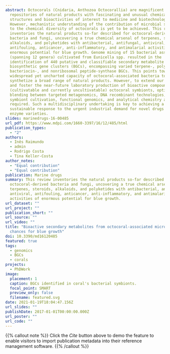 ```yaml
---
abstract: Octocorals (Cnidaria, Anthozoa Octocorallia) are magnificent
  repositories of natural products with fascinating and unusual chemical
  structures and bioactivities of interest to medicine and biotechnology.
  However, mechanistic understanding of the contribution of microbial symbionts
  to the chemical diversity of octocorals is yet to be achieved. This review
  inventories the natural products so-far described for octocoral-derived
  bacteria and fungi, uncovering a true chemical arsenal of terpenes, steroids,
  alkaloids, and polyketides with antibacterial, antifungal, antiviral,
  antifouling, anticancer, anti-inflammatory, and antimalarial activities of
  enormous potential for blue growth. Genome mining of 15 bacterial associates
  (spanning 12 genera) cultivated from Eunicella spp. resulted in the
  identification of 440 putative and classifiable secondary metabolite
  biosynthetic gene clusters (BGCs), encompassing varied terpene-, polyketide-,
  bacteriocin-, and nonribosomal peptide-synthase BGCs. This points towards a
  widespread yet uncharted capacity of octocoral-associated bacteria to
  synthetize a broad range of natural products. However, to extend our knowledge
  and foster the near-future laboratory production of bioactive compounds from
  (cultivatable and currently uncultivatable) octocoral symbionts, optimal
  blending between targeted metagenomics, DNA recombinant technologies, improved
  symbiont cultivation, functional genomics, and analytical chemistry are
  required. Such a multidisciplinary undertaking is key to achieving a
  sustainable response to the urgent industrial demand for novel drugs and
  enzyme varieties.
slides: marinedrugs-16-00485
url_pdf: https://www.mdpi.com/1660-3397/16/12/485/html
publication_types:
  - "2"
authors:
  - Inês Raimundo
  - admin
  - Rodrigo Costa
  - Tina Keller‐Costa
author_notes: 
  - "Equal contribution"
  - "Equal contribution"
publication: Marine drugs
summary: This review inventories the natural products so-far described for
  octocoral-derived bacteria and fungi, uncovering a true chemical arsenal of
  terpenes, steroids, alkaloids, and polyketides with antibacterial, antifungal,
  antiviral, antifouling, anticancer, anti-inflammatory, and antimalarial
  activities of enormous potential for blue growth.
url_dataset: ""
url_project: ""
publication_short: ""
url_source: ""
url_video: ""
title: "Bioactive secondary metabolites from octocoral-associated microbes: new
  chances for blue growth"
doi: 10.3390/md16120485
featured: true
tags:
  - genomics
  - BGCs
  - corals
projects:
  - PhDWork
image:
  placement: 1
  caption: BGCs identified in coral's bacterial symbionts.
  focal_point: SMART
  preview_only: false
  filename: featured.svg
date: 2021-01-19T18:04:47.156Z
url_slides: ""
publishDate: 2017-01-01T00:00:00.000Z
url_poster: ""
url_code: ""
---
```

{{% callout note %}}
Click the *Cite* button above to demo the feature to enable visitors to import publication metadata into their reference management software.
{{% /callout %}}
